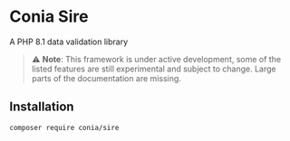 Conia Sire
==========

A PHP 8.1 data validation library

> :warning: **Note**: This framework is under active development, some of the listed features are still experimental and subject to change. Large parts of the documentation are missing. 

## Installation

    composer require conia/sire
